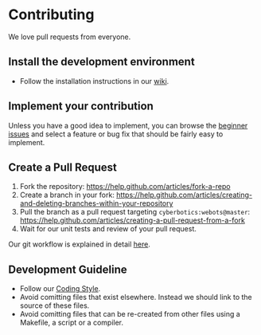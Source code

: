 # Contributing

We love pull requests from everyone.

## Install the development environment

* Follow the installation instructions in our [wiki](https://github.com/cyberbotics/webots/wiki/).

## Implement your contribution

Unless you have a good idea to implement, you can browse the [beginner issues](https://github.com/cyberbotics/webots/issues?utf8=%E2%9C%93&q=is%3Aissue+is%3Aopen+label%3A%22good+first+issue%22) and select a feature or bug fix that should be fairly easy to implement.

## Create a Pull Request

1. Fork the repository: https://help.github.com/articles/fork-a-repo
2. Create a branch in your fork: https://help.github.com/articles/creating-and-deleting-branches-within-your-repository
3. Pull the branch as a pull request targeting `cyberbotics:webots@master`: https://help.github.com/articles/creating-a-pull-request-from-a-fork
4. Wait for our unit tests and review of your pull request.

Our git workflow is explained in detail [here](https://github.com/cyberbotics/webots/wiki/Git-workflow/).

## Development Guideline

* Follow our [Coding Style](https://github.com/cyberbotics/webots/wiki/Coding-Style/).
* Avoid comitting files that exist elsewhere. Instead we should link to the source of these files.
* Avoid comitting files that can be re-created from other files using a Makefile, a script or a compiler.
